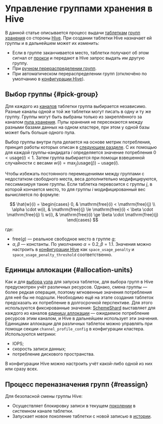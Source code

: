 # Управление группами хранения в Hive

В данной статье описывается процесс выдачи [таблеткам](../concepts/glossary.md#tablet) [групп хранения](../concepts/glossary.md#storage-group) со стороны [Hive](../concepts/glossary.md#hive). При создании таблетки Hive назначает ей группы и в дальнейшем может их изменить:

* Если в группе заканчивается место, таблетки получают об этом сигнал от [прокси](../concepts/glossary.md#ds-proxy) и передают в Hive запрос выдать им другую группу.
* При [ручном перераспределении групп](../reference/embedded-ui/hive.md#reassign-groups).
* При автоматическом перераспределении групп (отключёно по умолчанию в [конфигурации Hive](../reference/configuration/hive.md#storage)).

## Выбор группы {#pick-group}

Для каждого из [каналов](../concepts/glossary.md#channel) таблетки группа выбирается независимо. Разные каналы одной и той же таблетки могут писать в одну и ту же группу. Группы могут быть выбраны только из закреплённого за каналом [пула хранения](../concepts/glossary.md#storage-pool). Пулы хранения не пересекаются между разными базами данных на одном кластере, при этом у одной базы может быть больше одного пула.

Выбор группы внутри пула делается на основе метрик потребления, принцип работы которых описан в [следующем разделе](#allocation-units). С их помощью для каждой группы-кандидата $i$ определяется значение потребления $0 < \mathrm{usage}(i) < 1$. Затем группа выбирается при помощи взвешенной случайности с весами $w(i) = \max_j (\mathrm{usage}(j)) - \mathrm{usage}(i)$.

Чтобы избежать постоянного перемещениями между группами с недостатком свободного места, веса дополнительно модифицируются, пессимизируя такие группы. Если таблетка перевозится с группы $j$, в которой кончается место, то для группы $i$ модифицированный вес вычисляется по формуле:

$$
\hat{w}(i) =
\begin{cases}
  0, & \mathrm{free}(i) < \mathrm{free}(j) \\
  \alpha \cdot w(i), & \mathrm{free}(j) \le \mathrm{free}(i) < \beta \cdot \mathrm{free}(j) \\
  w(i), & \mathrm{free}(i) \ge \beta \cdot \mathrm{free}(j)
\end{cases}
$$

где:

* $\mathrm{free}(g)$ — реальное свободное место в группе $g$;
* $\alpha, \beta$ — константы. По умолчанию $\alpha = 0.2, \beta = 1.1$. Значения можно настроить в [конфигурации Hive](../reference/configuration/hive.md#storage) как `space_usage_penalty` и `space_usage_penalty_threshold` соответственно.

## Единицы аллокации {#allocation-units}

Как и для [выбора узла](hive-booting.md#findbestnode) для запуска таблеток, для выбора групп в Hive предусмотрен учёт различных ресурсов. Однако, смена группы — более редкая операция, поэтому мгновенные значения потребления для неё бы не подошли. Необходимо ещё на этапе создания таблеток предсказать их потребление в долгосрочной перспективе. Для этого используются фиксированные значения: [SchemeShard](../concepts/glossary.md#scheme-shard) выставляет для каждого из каналов [единицу аллокации](../concepts/glossary.md#allocation-unit) — ожидаемое потребление ресурсов этим каналом, и Hive в дальнейшем использует эти значения. Единицами аллокации для различных таблеток можно управлять при помощи секции `channel_profile_config` в конфигурации кластера. Используются метрики:

* IOPS;
* скорость записи данных;
* потребление дискового пространства.

В конфигурации Hive можно настроить учёт какой-либо одной из них или сразу всех.


## Процесс переназначения групп {#reassign}

Для безопасной смены группы Hive:

* Осуществляет блокировку записи в текущем [поколении](../concepts/glossary.md#tablet-generation) в системном канале таблетки.
* Запускает новое поколение таблетки с новой записью в [истории](general-schema.md#history).
